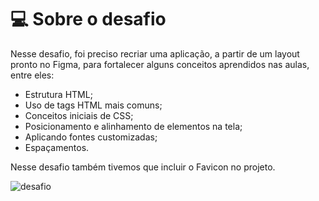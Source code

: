 # 💻 Sobre o desafio

Nesse desafio, foi preciso recriar uma aplicação, a partir de um layout pronto no Figma, para fortalecer alguns conceitos aprendidos nas aulas, entre eles:

- Estrutura HTML;
- Uso de tags HTML mais comuns;
- Conceitos iniciais de CSS;
- Posicionamento e alinhamento de elementos na tela;
- Aplicando fontes customizadas;
- Espaçamentos.

Nesse desafio também tivemos que incluir o Favicon no projeto.

![desafio](https://efficient-sloth-d85.notion.site/image/https%3A%2F%2Fs3-us-west-2.amazonaws.com%2Fsecure.notion-static.com%2F0a5e672c-481d-4bb7-8ee1-5017440adb21%2FUntitled.png?id=ad600035-97f2-45cb-a739-9dee0b4d53f9&table=block&spaceId=08f749ff-d06d-49a8-a488-9846e081b224&width=2000&userId=&cache=v2)